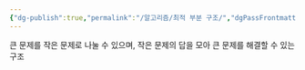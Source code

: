 ```yaml
---
{"dg-publish":true,"permalink":"/알고리즘/최적 부분 구조/","dgPassFrontmatter":true,"noteIcon":""}
---
```


큰 문제를 작은 문제로 나눌 수 있으며, 작은 문제의 답을 모아 큰 문제를 해결할 수 있는 구조